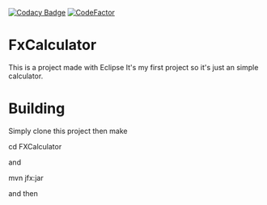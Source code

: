 [![Codacy Badge](https://api.codacy.com/project/badge/Grade/2d12727d5920459fac9dae745b10fc60)](https://app.codacy.com/app/max.gilsoul/FXCalculator?utm_source=github.com&utm_medium=referral&utm_content=maxjava44/FXCalculator&utm_campaign=badger)
[![CodeFactor](https://www.codefactor.io/repository/github/maxjava44/fxcalculator/badge/master)](https://www.codefactor.io/repository/github/maxjava44/fxcalculator/overview/master)
# FxCalculator

This is a project made with Eclipse
It's my first project so it's just an simple calculator.

# Building

Simply clone this project then make 

cd FXCalculator

and

mvn jfx:jar

and then 

